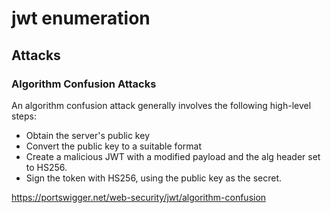 # jwt enumeration

## Attacks

### Algorithm Confusion Attacks

An algorithm confusion attack generally involves the following high-level steps:

- Obtain the server's public key
- Convert the public key to a suitable format
- Create a malicious JWT with a modified payload and the alg header set to HS256.
- Sign the token with HS256, using the public key as the secret.

https://portswigger.net/web-security/jwt/algorithm-confusion